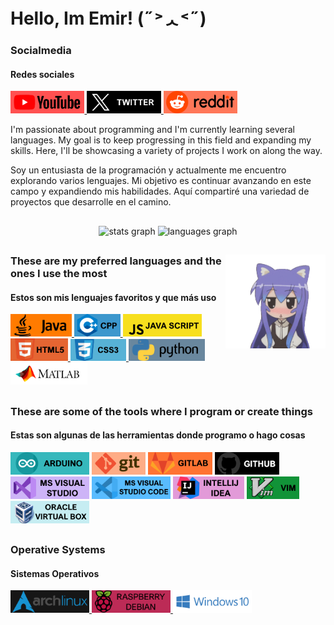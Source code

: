 <h1> Hello, Im Emir! (˶˃ᆺ˂˶) </h1>

<h3 align="left">Socialmedia</h3>
<h4 align="left">Redes sociales</h4>


<div align="left">

<a href="https://www.youtube.com/@emiraleph">   <img src="https://github.com/emiraleph/emiraleph/blob/main/Social_Media_SVG/youtube.svg"   height="36" alt="javascript logo"/> </a>
<a href="https://twitter.com/emiraleph">        <img src="https://github.com/emiraleph/emiraleph/blob/main/Social_Media_SVG/twitter.svg"   height="36" alt="javascript logo"/> </a>
<a href="https://www.reddit.com/u/emiraleph">   <img src="https://github.com/emiraleph/emiraleph/blob/main/Social_Media_SVG/reddit.svg"    height="36" alt="javascript logo"/> </a>
 
</div>

I'm passionate about programming and I'm currently learning several languages. My goal is to keep progressing in this field and expanding my skills. Here, I'll be showcasing a variety of projects I work on along the way.

Soy un entusiasta de la programación y actualmente me encuentro explorando varios lenguajes. Mi objetivo es continuar avanzando en este campo y expandiendo mis habilidades. Aquí compartiré una variedad de proyectos que desarrolle en el camino.


<h2 align="left"> </h2>

<div align="center">
  <img src="https://github-readme-stats.vercel.app/api/top-langs/?username=emiraleph&layout=donut&theme=dark" height="200" alt="stats graph"    />
  <img src="https://github-readme-stats.vercel.app/api?username=emiraleph&show_icons=true&theme=dark"         height="200" alt="languages graph"/>
</div>

<h2 align="left"> </h2>


<img align="right" height="150" src="https://github.com/emiraleph/emiraleph/blob/main/Images/cute_25%25_Small.gif"  />



<h3 align="left">These are my preferred languages and the ones I use the most</h3>
<h4 align="left">Estos son mis lenguajes favoritos y que más uso</h4>

<div align="left">

  <a href="https://www.java.com/en/">                         <img src="https://github.com/emiraleph/emiraleph/blob/main/Languages_SVG/java.svg"            height="36" alt="Java"/> </a>
  <a href="https://code.visualstudio.com/docs/languages/cpp"> <img src="https://github.com/emiraleph/emiraleph/blob/main/Languages_SVG/cpp.svg"             height="36" alt="C++"/> </a>
  <a href="https://en.wikipedia.org/wiki/JavaScript">         <img src="https://github.com/emiraleph/emiraleph/blob/main/Languages_SVG/java_script.svg"     height="36" alt="Java Script"/> </a>
  <a href="https://en.wikipedia.org/wiki/HTML5">              <img src="https://github.com/emiraleph/emiraleph/blob/main/Languages_SVG/html_5.svg"          height="36" alt="HTML 5"/> </a>
  <a href="https://en.wikipedia.org/wiki/CSS">                <img src="https://github.com/emiraleph/emiraleph/blob/main/Languages_SVG/css_3.svg"           height="35" alt="CSS 3"/> </a>
  <a href="https://www.python.org/">                          <img src="https://github.com/emiraleph/emiraleph/blob/main/Languages_SVG/python.svg"          height="35" alt="Python"/> </a>
  <a href="https://www.mathworks.com">                        <img src="https://github.com/emiraleph/emiraleph/blob/main/Languages_SVG/mathlab.svg"         height="35" alt="MAthLab"/> </a>
  
</div>
<h2 align="left"> </h2>



<!-- <a href="https://www.youtube.com/">  <img src="https://github.com/emiraleph/emiraleph/blob/main/Languages_SVG/java.svg" height="36" alt="javascript logo"/> </a> -->

<h3 align="left">These are some of the tools where I program or create things</h3>
<h4 align="left">Estas son algunas de las herramientas donde programo o hago cosas</h4>

<div align="left">

  <img src="https://github.com/emiraleph/emiraleph/blob/main/Tools_And_Programs_SVG/arduino.svg"            height="36" alt=""/>
  <img src="https://github.com/emiraleph/emiraleph/blob/main/Tools_And_Programs_SVG/git.svg"            height="36" alt=""/> 
  <img src="https://github.com/emiraleph/emiraleph/blob/main/Tools_And_Programs_SVG/gitlab.svg"            height="36" alt=""/> 
  <img src="https://github.com/emiraleph/emiraleph/blob/main/Tools_And_Programs_SVG/github.svg"            height="36" alt=""/> 
  <img src="https://github.com/emiraleph/emiraleph/blob/main/Tools_And_Programs_SVG/ms_visualstudio.svg"            height="36" alt=""/> 
  <img src="https://github.com/emiraleph/emiraleph/blob/main/Tools_And_Programs_SVG/ms_visualstudio_code.svg"            height="36" alt=""/> 
  <img src="https://github.com/emiraleph/emiraleph/blob/main/Tools_And_Programs_SVG/intelliJ_IDEA.svg"            height="36" alt=""/> 
  <img src="https://github.com/emiraleph/emiraleph/blob/main/Tools_And_Programs_SVG/vim.svg"            height="36" alt=""/> 
  <img src="https://github.com/emiraleph/emiraleph/blob/main/Tools_And_Programs_SVG/virtual_box.svg"            height="36" alt=""/> 

</div>
<h2 align="left"> </h2>



<h3 align="left">Operative Systems</h3>
<h4 align="left">Sistemas Operativos</h4>


<div align="left">

 <a href="https://www.youtube.com/@emiraleph">   <img src="https://github.com/emiraleph/emiraleph/blob/main/Operative_Systems_SVG/ArchLinux_2.svg"   height="36" alt="javascript logo"/> </a>
 <a href="https://www.youtube.com/@emiraleph">   <img src="https://github.com/emiraleph/emiraleph/blob/main/Operative_Systems_SVG/raspberry.svg"   height="36" alt="javascript logo"/> </a>
 <a href="https://www.youtube.com/@emiraleph">   <img src="https://github.com/emiraleph/emiraleph/blob/main/Operative_Systems_SVG/windows10.svg"   height="36" alt="javascript logo"/> </a>
  
</div>
<h2 align="left"> </h2>
